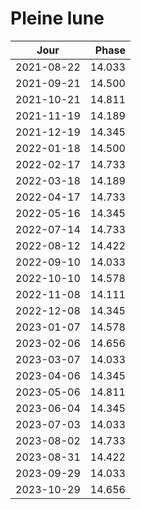 # Pleine lune

Jour       | Phase
-----------|------:
2021-08-22 | 14.033
2021-09-21 | 14.500
2021-10-21 | 14.811
2021-11-19 | 14.189
2021-12-19 | 14.345
2022-01-18 | 14.500
2022-02-17 | 14.733
2022-03-18 | 14.189
2022-04-17 | 14.733
2022-05-16 | 14.345
2022-07-14 | 14.733
2022-08-12 | 14.422
2022-09-10 | 14.033
2022-10-10 | 14.578
2022-11-08 | 14.111
2022-12-08 | 14.345
2023-01-07 | 14.578
2023-02-06 | 14.656
2023-03-07 | 14.033
2023-04-06 | 14.345
2023-05-06 | 14.811
2023-06-04 | 14.345
2023-07-03 | 14.033
2023-08-02 | 14.733
2023-08-31 | 14.422
2023-09-29 | 14.033
2023-10-29 | 14.656
